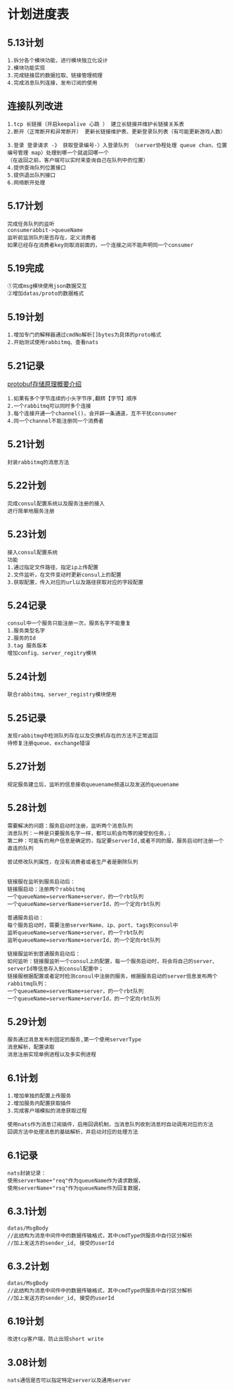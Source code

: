 # 计划进度表

## 5.13计划
```
1.拆分各个模块功能，进行模块独立化设计
2.模块功能实现
3.完成链接层的数据拉取、链接管理梳理
4.完成消息队列连接，发布订阅的使用
```
## 连接队列改进
```
1.tcp 长链接（开启keepalive 心跳 ） 建立长链接并维护长链接关系表
2.断开（正常断开和异常断开） 更新长链接维护表、更新登录队列表（有可能更新游戏人数）

3.登录 登录请求 -》 获取登录编号-〉入登录队列 （server协程处理 queue chan、位置编号管理 map）处理到哪一个就返回哪一个
（在返回之前，客户端可以实时来查询自己在队列中的位置）
4.提供查询队列位置接口
5.提供退出队列接口
6.网络断开处理
```

## 5.17计划
```
完成任务队列的监听
consumerabbit->queueName
监听前监测队列是否存在，定义消费者
如果已经存在消费者key则取消前面的，一个连接之间不能声明同一个consumer
```

## 5.19完成
```
①完成msg模块使用json数据交互
②增加datas/proto的数据格式
```

## 5.19计划
```
1.增加专门的解释器通过cmdNo解析[]bytes为具体的proto格式
2.开始测试使用rabbitmq、查看nats
```

## 5.21记录
[protobuf存储原理概要介绍](https://blog.csdn.net/weixin_34029949/article/details/91461766) 
```
1.如果有多个字节连续的小头字节序,翻转【字节】顺序
2.一个rabbitmq可以同时多个连接
3.每个连接开通一个channel()，会开辟一条通道，互不干扰consumer
4.同一个channel不能注册同一个消费者
```

## 5.21计划
```
封装rabbitmq的消息方法
```
## 5.22计划
```
完成consul配置系统以及服务注册的接入
进行简单地服务注册
```
## 5.23计划
```
接入consul配置系统
功能
1.通过指定文件路径、指定ip上传配置
2.文件监听，在文件变动时更新consul上的配置
3.获取配置，传入对应的url以及路径获取对应的字段配置
```
## 5.24记录
```
consul中一个服务只能注册一次，服务名字不能重复
1.服务类型名字
2.服务的Id
3.tag 服务版本
增加config、server_regitry模块
```

## 5.24计划
```
联合rabbitmq、server_registry模块使用
```

## 5.25记录
```
发现rabbitmq中检测队列存在以及交换机存在的方法不正常返回
待修复注册queue、exchange错误
```

## 5.27计划
```
规定服务建立后，监听的信息接收queuename频道以及发送的queuename
```

## 5.28计划
```
需要解决的问题：服务启动时注册，监听两个消息队列
消息队列：一种是只要服务名字一样，都可以机会均等的接受到任务，；
第二种：可能有的用户信息是确定的，指定要serverId,或者不同的服，服务启动时注册一个直连的队列

尝试修改队列属性，在没有消费者或者生产者是删除队列


链接服在监听到服务启动后：
链接服启动：注册两个rabbitmq
一个queueName=serverName+server，的一个rbt队列
一个queueName=serverName+serverId，的一个定向rbt队列

普通服务启动：
每个服务启动时，需要注册serverName、ip、port、tags到consul中
监听queueName=serverName+server，的一个rbt队列
监听queueName=serverName+serverId，的一个定向rbt队列

链接服监听到普通服务启动后：
如何监听：链接服监听一个consul上的配置，每一个服务启动时，将会将自己的server、serverId等信息存入到consul配置中；
链接服根据配置或者定时检测consul中注册的服务，根据服务启动的server信息发布两个rabbitmq队列：
一个queueName=serverName+server，的一个rbt队列
一个queueName=serverName+serverId，的一个定向rbt队列

```

## 5.29计划
```
服务通过消息发布到固定的服务,第一个使用serverType
消息解析，配置读取
消息注册实现单例进程以及多实例进程
```

## 6.1计划
```
1.增加单独的配置上传服务
2.增加服务内配置获取插件
3.完成客户端模拟的消息获取过程

使用nats作为消息订阅插件，启用回调机制，当消息队列收到消息时自动调用对应的方法
回调方法中处理消息的基础解析，并启动对应的处理方法
```

## 6.1记录
```
nats封装记录：
使用serverName+"req"作为queueName作为请求数据，
使用serverName+"rsq"作为queueName作为回复数据，
```

## 6.3.1计划
```
datas/MsgBody
//此结构为消息中间件中的数据传输格式，其中cmdType供服务中自行区分解析
//加上发送方的sender_id, 接受的userId
```

## 6.3.2计划
```
datas/MsgBody
//此结构为消息中间件中的数据传输格式，其中cmdType供服务中自行区分解析
//加上发送方的sender_id, 接受的userId
```

## 6.19计划
```
改进tcp客户端，防止出现short write
```

## 3.08计划
```
nats通信是否可以指定特定server以及通用server
```